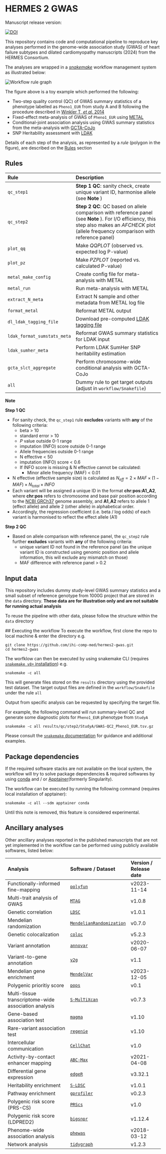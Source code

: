 # HERMES 2 GWAS

Manuscript release version:

[![DOI](https://zenodo.org/badge/685004997.svg)](https://zenodo.org/doi/10.5281/zenodo.11204853)

This repository contains code and computational pipeline
to reproduce key analyses performed in the genome-wide association study (GWAS)
of heart failure subtypes and dilated cardiomyopathy manuscripts (2024)
from the HERMES Consortium.

The analyses are wrapped in a [*snakemake*](https://snakemake.github.io/) workflow management system
as illustrated below:

![Workflow rule graph](workflow/dag/test.svg)

The figure above is a toy example which performed the following:
* Two-step quality control (QC) of GWAS summary statistics of a phenotype labelled as `Pheno1_EUR` 
from study A and B following the procedure
described in [Winkler T, *et al.* 2014](https://www.nature.com/articles/nprot.2014.071) 
* Fixed-effect meta-analysis of GWAS of `Pheno1_EUR` using [METAL](https://www.ncbi.nlm.nih.gov/pmc/articles/PMC2922887/) 
* Conditional-joint association analysis using GWAS summary statistics from the meta-analysis with [GCTA-CoJo](https://yanglab.westlake.edu.cn/software/gcta/#COJO)
* SNP Heritability assessment with [LDAK](https://dougspeed.com/snp-heritability/)  

Details of each step of the analysis, as represented by a *rule* (polygon in the figure),
are described on the [Rules](#rules) section

## Rules

| Rule                        | Description                                                                                                                                                                                      |
| :-------------------------- | :----------------------------------------------------------------------------------------------------------------------------------------------------------------------------------------------- |
| `qc_step1`                  | **Step 1 QC**: sanity check, create unique variant ID, harmonise allele (see **Note** )                                                                                                          |
| `qc_step2`                  | **Step 2 QC**: QC based on allele comparison with reference panel (see **Note** ). For I/O efficiency, this step also makes an *AFCHECK* plot (allele frequency comparison with reference panel) |
| `plot_qq`                   | Make *QQPLOT* (observed vs. expected log P-value)                                                                                                                                                |
| `plot_pz`                   | Make *PZPLOT* (reported vs. calculated P-value)                                                                                                                                                  |
| `metal_make_config`         | Create config file for meta-analysis with METAL                                                                                                                                                  |
| `metal_run`                 | Run meta-analysis with METAL                                                                                                                                                                     |
| `extract_N_meta`            | Extract N sample and other metadata from METAL log file                                                                                                                                          |
| `format_metal`              | Reformat METAL output                                                                                                                                                                            |
| `dl_ldak_tagging_file`      | Download pre-computed [LDAK tagging file](https://dougspeed.com/pre-computed-tagging-files/)                                                                                                     |
| `ldak_format_sumstats_meta` | Reformat GWAS summary statistics for LDAK input                                                                                                                                                  |
| `ldak_sumher_meta`          | Perform LDAK SumHer SNP heritability estimation                                                                                                                                                  |
| `gcta_slct_aggregate`       | Perform chromosome-wide conditional analysis with GCTA-CoJo                                                                                                                                      |
| `all`                       | Dummy rule to get target outputs (adjust in `workflow/Snakefile`)                                                                                                                                |

**Note**

**Step 1 QC**

-   For sanity check, the `qc_step1` rule **excludes** variants with **any** of the following criteria:
    -   beta \> 10
    -   standard error \> 10
    -   *P* value outside 0-1 range
    -   imputation (INFO) score outside 0-1 range
    -   Allele frequencies outside 0-1 range
    -   N effective \< 50
    -   imputation (INFO) score \< 0.6
    -   If INFO score is missing & N effective cannot be calculated:
        -   Minor allele frequency (MAF) \< 0.01
-   N effective (effective sample size) is calculated as $N_{eff} = 2 \times MAF \times (1-MAF) \times N_{total} \times INFO$
-   Each variant will be assigned a unique ID in the format **chr:pos:A1_A2**, where **chr:pos** refers to chromosome and base pair position according to the [NCBI GRCh37](https://www.ncbi.nlm.nih.gov/assembly/GCF_000001405.13/) genome assembly, and **A1**\_**A2** refers to allele 1 (effect allele) and allele 2 (other allele) in alphabetical order.
-   Accordingly, the regression coefficient (i.e. beta / log odds) of each variant is harmonised to reflect the effect allele (A1)

**Step 2 QC**

-   Based on allele comparison with reference panel, the `qc_step2` rule further **excludes** variants with **any** of the following criteria:
    -   unique variant ID not found in the reference panel (as the unique variant ID is constructed using genomic position and allele information, this will exclude any mismatch on those)
    -   MAF difference with reference panel \> 0.2


## Input data

This repository includes dummy study-level GWAS summary statistics and a small subset of reference genotype from 1000G project
that are stored in the `data` directory. 
**These data are for illustration only and are not suitable for running actual analysis**

To reuse the pipeline with other data, please follow the structure within the `data` directory

## Executing the workflow
To execute the workflow, first clone the repo to local machine & enter the directory e.g.

```
git clone https://github.com/ihi-comp-med/hermes2-gwas.git
cd hermes2-gwas
```

The worfklow can then be executed by using snakemake CLI (requires [`snakemake v8+` installation](https://snakemake.readthedocs.io/en/stable/getting_started/installation.html)) e.g. 

```
snakemake -c all
```

This will generate files stored on the `results` directory using the provided test dataset.
The target output files are defined in the `workflow/Snakefile` under the rule `all`

Output from specific analysis can be requested by specifying the target file.

For example, the following command will run summary-level QC and generate some diagnostic plots for `Pheno1_EUR` phenotype from `StudyA`

```
snakemake -c all results/qc/step2/StudyA/GWAS-QC2_Pheno1_EUR.tsv.gz
```

Please consult the [`snakemake` documentation](https://snakemake.readthedocs.io/en/stable/index.html) for guidance and additional examples.

##  Package dependencies
If the required software stacks are not available on the local system,
the workflow will try to solve package dependencies & required softwares by
using [conda](https://conda.io/projects/conda/en/latest/user-guide/getting-started.html)
and / or [Apptainer](https://apptainer.org/docs/user/latest/index.html)(formerly Singularity).

The workflow can be executed by running the following command (requires local installation of apptainer):

```
snakemake -c all --sdm apptainer conda
```

Until this note is removed, this feature is considered experimental.

## Ancillary analyses

Other ancillary analyses reported in the published manuscripts that are not yet
implemented in the workflow can be performed using
publicly available softwares, listed below:

| Analysis                                             | Software / Dataset                                                                                    | Version  / Release date |
| :--------------------------------------------------- | :---------------------------------------------------------------------------------------------------- | :---------------------- |
| Functionally-informed fine-mapping                   | [`polyfun`](https://github.com/omerwe/polyfun)                                                        | v2023-11-14             |
| Multi-trait analysis of GWAS                         | [`MTAG`](https://github.com/JonJala/mtag)                                                             | v1.0.8                  |
| Genetic correlation                                  | [`LDSC`](https://github.com/bulik/ldsc)                                                               | v1.0.1                  |
| Mendelian randomization                              | [`MendelianRandomization`](https://cran.r-project.org/web/packages/MendelianRandomization/index.html) | v0.7.0                  |
| Genetic colocalization                               | [`coloc`](https://github.com/chr1swallace/coloc)                                                      | v5.2.3                  |
| Variant annotation                                   | [`annovar`](https://annovar.openbioinformatics.org/en/latest/)                                        | v2020-06-07             |
| Variant-to-gene annotation                           | [`v2g`](https://genetics.opentargets.org/)                                                            | v1.1                    |
| Mendelian gene enrichment                            | [`MendelVar`](https://mendelvar.mrcieu.ac.uk/)                                                        | v2023-12-05             |
| Polygenic prioritiy score                            | [`pops`](https://github.com/FinucaneLab/pops)                                                         | v0.1                    |
| Multi-tissue transcriptome-wide association analysis | [`S-MulTiXcan`](https://github.com/hakyimlab/MetaXcan)                                                | v0.7.3                  |
| Gene-based association test                          | [`magma`](https://cncr.nl/research/magma/)                                                            | v1.10                   |
| Rare-variant association test                        | [`regenie`](https://cncr.nl/research/magma/)                                                          | v1.10                   |
| Intercellular communication                          | [`CellChat`](https://github.com/sqjin/CellChat)                                                       | v1.0                    |
| Activity-by-contact enhancer mapping                 | [`ABC-Max`](https://github.com/EngreitzLab/ABC-GWAS-Paper)                                            | v2021-04-08             |
| Differential gene expression                         | [`edgeR`](https://bioconductor.org/packages/release/bioc/html/edgeR.html)                             | v3.32.1                 |
| Heritability enrichment                              | [`S-LDSC`](https://github.com/bulik/ldsc)                                                             | v1.0.1                  |
| Pathway enrichment                                   | [`gprofiler`](https://biit.cs.ut.ee/gprofiler/gost)                                                   | v0.2.3                  |
| Polygenic risk score (PRS-CS)                        | [`PRScs`](https://github.com/getian107/PRScs)                                                         | v1.0                    |
| Polygenic risk score (LDPRED2)                       | [`bigsnpr`](https://privefl.github.io/bigsnpr/index.html)                                             | v1.12.4                 |
| Phenome-wide association analysis                    | [`phewas`](https://github.com/PheWAS/PheWAS)                                                          | v2018-03-12             |
| Network analysis                                     | [`tidygraph`](https://tidygraph.data-imaginist.com/)                                                  | v1.2.3                  |



